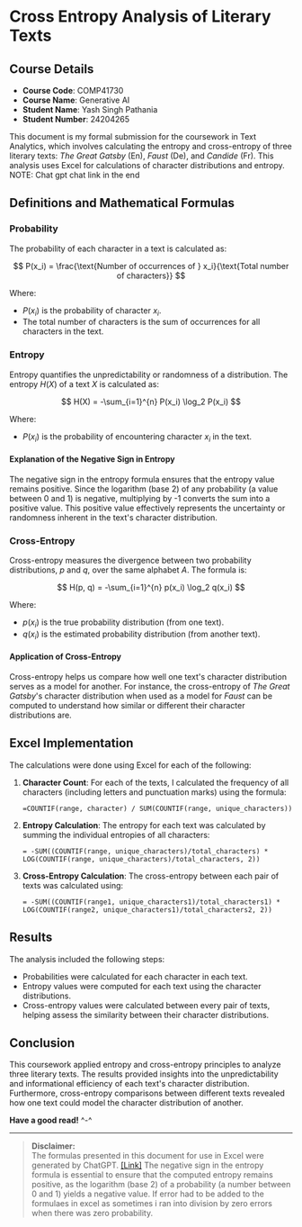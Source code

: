 
# Cross Entropy Analysis of Literary Texts

## Course Details

- **Course Code**: COMP41730
- **Course Name**: Generative AI
- **Student Name**: Yash Singh Pathania
- **Student Number**: 24204265

This document is my formal submission for the coursework in Text Analytics, which involves calculating the entropy and cross-entropy of three literary texts: _The Great Gatsby_ (En), _Faust_ (De), and _Candide_ (Fr). This analysis uses Excel for calculations of character distributions and entropy. NOTE: Chat gpt chat link in the end

## Definitions and Mathematical Formulas

### Probability

The probability of each character in a text is calculated as:

$$
P(x_i) = \frac{\text{Number of occurrences of } x_i}{\text{Total number of characters}}
$$

Where:

- $P(x_i)$ is the probability of character $x_i$.
- The total number of characters is the sum of occurrences for all characters in the text.

### Entropy

Entropy quantifies the unpredictability or randomness of a distribution. The entropy $H(X)$ of a text $X$ is calculated as:

$$
H(X) = -\sum_{i=1}^{n} P(x_i) \log_2 P(x_i)
$$

Where:

- $P(x_i)$ is the probability of encountering character $x_i$ in the text.

#### Explanation of the Negative Sign in Entropy

The negative sign in the entropy formula ensures that the entropy value remains positive. Since the logarithm (base 2) of any probability (a value between 0 and 1) is negative, multiplying by -1 converts the sum into a positive value. This positive value effectively represents the uncertainty or randomness inherent in the text's character distribution.

### Cross-Entropy

Cross-entropy measures the divergence between two probability distributions, $p$ and $q$, over the same alphabet $A$. The formula is:

$$
H(p, q) = -\sum_{i=1}^{n} p(x_i) \log_2 q(x_i)
$$

Where:

- $p(x_i)$ is the true probability distribution (from one text).
- $q(x_i)$ is the estimated probability distribution (from another text).

#### Application of Cross-Entropy

Cross-entropy helps us compare how well one text's character distribution serves as a model for another. For instance, the cross-entropy of _The Great Gatsby_'s character distribution when used as a model for _Faust_ can be computed to understand how similar or different their character distributions are.

## Excel Implementation

The calculations were done using Excel for each of the following:

1. **Character Count**: For each of the texts, I calculated the frequency of all characters (including letters and punctuation marks) using the formula:

    ```excel
    =COUNTIF(range, character) / SUM(COUNTIF(range, unique_characters))
    ```

2. **Entropy Calculation**: The entropy for each text was calculated by summing the individual entropies of all characters:

    ```excel
    = -SUM((COUNTIF(range, unique_characters)/total_characters) * LOG(COUNTIF(range, unique_characters)/total_characters, 2))
    ```

3. **Cross-Entropy Calculation**: The cross-entropy between each pair of texts was calculated using:

    ```excel
    = -SUM((COUNTIF(range1, unique_characters1)/total_characters1) * LOG(COUNTIF(range2, unique_characters1)/total_characters2, 2))
    ```

## Results

The analysis included the following steps:

- Probabilities were calculated for each character in each text.
- Entropy values were computed for each text using the character distributions.
- Cross-entropy values were calculated between every pair of texts, helping assess the similarity between their character distributions.

## Conclusion

This coursework applied entropy and cross-entropy principles to analyze three literary texts. The results provided insights into the unpredictability and informational efficiency of each text's character distribution. Furthermore, cross-entropy comparisons between different texts revealed how one text could model the character distribution of another.

**Have a good read!** ^-^

----------

> **Disclaimer:**  
> The formulas presented in this document   for use in Excel were generated by ChatGPT.  [[Link]](https://chatgpt.com/share/67a2d44a-b994-8001-8376-5fa54002b22d)
> The negative sign in the entropy formula is essential to ensure that the computed entropy remains positive, as the logarithm (base 2) of a probability (a number between 0 and 1) yields a negative value.
> If error had to be added to the formulaes in excel as sometimes  i ran into division by zero errors when there was zero probability.
